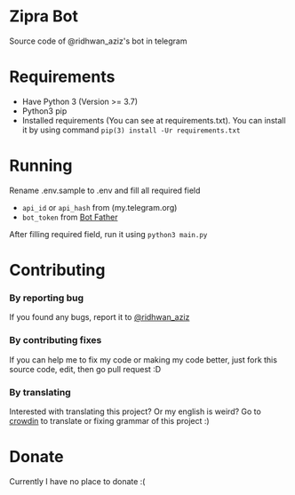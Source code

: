 # Zipra Bot
Source code of @ridhwan_aziz's bot in telegram

# Requirements
- Have Python 3 (Version >= 3.7)
- Python3 pip
- Installed requirements (You can see at requirements.txt). You can install it by using command ```pip(3) install -Ur requirements.txt```

# Running
Rename .env.sample to .env and fill all required field

- ```api_id``` or ```api_hash``` from (my.telegram.org)
- ```bot_token``` from [Bot Father](https://t.me/BotFather)

After filling required field, run it using ```python3 main.py```

# Contributing

### By reporting bug

If you found any bugs, report it to [@ridhwan_aziz](https://t.me/ridhwan_aziz)

### By contributing fixes

If you can help me to fix my code or making my code better, just fork this source code, edit, then go pull request :D

### By translating

Interested with translating this project? Or my english is weird? Go to [crowdin](https://crwd.in/zipra_bot) to translate or fixing grammar of this project :)

# Donate

Currently I have no place to donate :(
